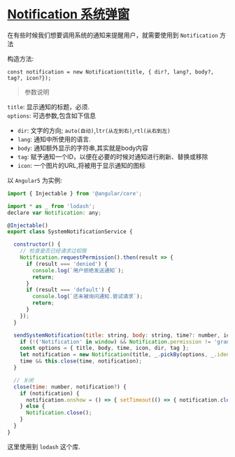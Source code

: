 # [Notification 系统弹窗](https://developer.mozilla.org/zh-CN/docs/Web/API/notification)

在有些时候我们想要调用系统的通知来提醒用户，就需要使用到 `Notification` 方法   

构造方法:   
```javascripe
const notification = new Notification(title, { dir?, lang?, body?, tag?, icon?});
```
> 参数说明  

`title`:  显示通知的标题，必须.   
`options`: 可选参数,包含如下信息   
- `dir`: 文字的方向; `auto(自动)`,`ltr(从左到右)`,`rtl(从右到左)`
- `lang`: 通知中所使用的语言.
- `body`: 通知额外显示的字符串,其实就是body内容
- `tag`: 赋予通知一个ID，以便在必要的时候对通知进行刷新、替换或移除
- `icon`: 一个图片的URL,将被用于显示通知的图标

以 `Angular5` 为实例:    
```javascript
import { Injectable } from '@angular/core';

import * as _ from 'lodash';
declare var Notification: any;

@Injectable()
export class SystemNotificationService {

  constructor() {
    // 检查是否已经请求过权限
    Notification.requestPermission().then(result => {
      if (result === 'denied') {
        console.log(`用户拒绝发送通知`);
        return;
      }
      if (result === 'default') {
        console.log(`还未被询问通知.尝试请求`);
        return;
      }
    });
  }

  sendSystemNotification(title: string, body: string, time?: number, icon?: string, dir?: string, tag?: string) {
    if (!('Notification' in window) && Notification.permission != 'granted') return;
    const options = { title, body, time, icon, dir, tag };
    let notification = new Notification(title, _.pickBy(options, _.identity));
    time && this.close(time, notification);
  }

  // 关闭
  close(time: number, notification?) {
    if (notification) {
      notification.onshow = () => { setTimeout(() => { notification.close().bind(notification) }, time) };
    } else {
      Notification.close();
    }
  }
}
```

这里使用到 `lodash` 这个库.